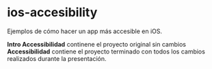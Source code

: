 
# ios-accesibility
Ejemplos de cómo hacer un app más accesible en iOS.

**Intro Accessibilidad** continene el proyecto original sin cambios
**Accessibilidad** contiene el proyecto terminado con todos los cambios realizados durante la presentación.
